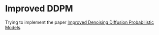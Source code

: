 # Improved DDPM

Trying to implement the paper [Improved Denoising Diffusion Probabilistic Models](https://arxiv.org/abs/2102.09672).
